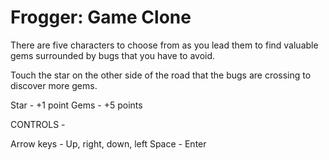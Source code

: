 Frogger: Game Clone
================================

There are five characters to choose from as you lead them to find valuable gems
surrounded by bugs that you have to avoid.

Touch the star on the other side of the road that the bugs
are crossing to discover more gems.

Star - +1 point
Gems - +5 points

CONTROLS -

Arrow keys - Up, right, down, left
Space - Enter